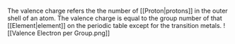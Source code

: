 The valence charge refers the the number of [[Proton|protons]] in the outer shell of an atom. The valence charge is equal to the group number of that [[Element|element]] on the periodic table except for the transition metals.
![[Valence Electron per Group.png]]

